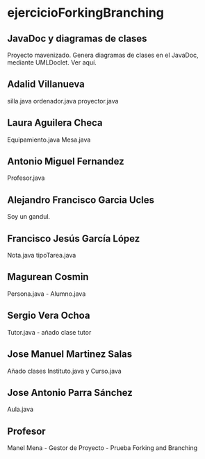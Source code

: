# ejercicioForkingBranching

## JavaDoc y diagramas de clases

Proyecto mavenizado. Genera diagramas de clases en el JavaDoc, mediante UMLDoclet.
Ver aquí.


## Adalid Villanueva
silla.java ordenador.java proyector.java
## Laura Aguilera Checa
Equipamiento.java
Mesa.java
## Antonio Miguel Fernandez
Profesor.java
## Alejandro Francisco Garcia Ucles 
Soy un gandul.
## Francisco Jesús García López
Nota.java
tipoTarea.java
## Magurean Cosmin
Persona.java - Alumno.java
## Sergio Vera Ochoa
Tutor.java - añado clase tutor
## Jose Manuel Martinez Salas
Añado clases Instituto.java y Curso.java
## Jose Antonio Parra Sánchez
Aula.java

## Profesor
Manel Mena -  Gestor de Proyecto - Prueba Forking and Branching




